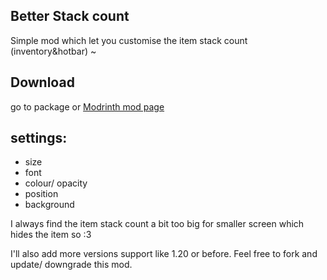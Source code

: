 Better Stack count
-
Simple mod which let you customise the item stack count (inventory&hotbar) ~

Download
-
go to package or [Modrinth mod page](https://modrinth.com/mod/better-stack-count)

settings:
-
- size
- font
- colour/ opacity
- position
- background

I always find the item stack count a bit too big for smaller screen which hides the item so :3

I'll also add more versions support like 1.20 or before. Feel free to fork and update/ downgrade this mod.